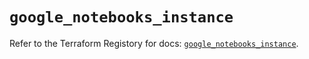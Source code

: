 # `google_notebooks_instance`

Refer to the Terraform Registory for docs: [`google_notebooks_instance`](https://registry.terraform.io/providers/hashicorp/google-beta/4.75.1/docs/resources/google_notebooks_instance).
